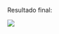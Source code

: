 Resultado final: 

<img src="https://user-images.githubusercontent.com/48888681/87295572-cded8a00-c4db-11ea-8efe-f5f81dceea17.png" >
